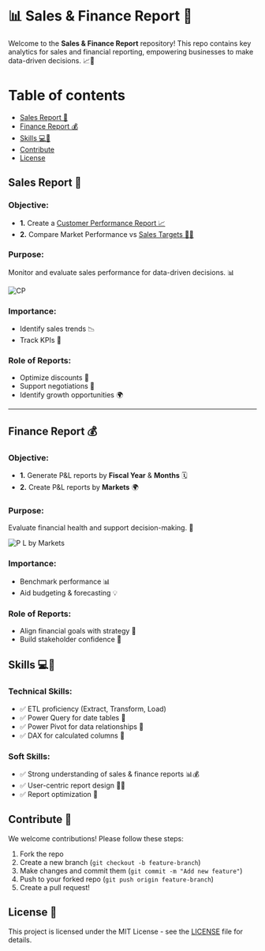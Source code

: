 # 📊 Sales & Finance Report 🧾
Welcome to the **Sales & Finance Report** repository! This repo contains key analytics for sales and financial reporting, empowering businesses to make data-driven decisions. 📈💼

Table of contents
=================
<!--ts-->
- [Sales Report 🚀](#sales-report-)
- [Finance Report 💰](#finance-report-)
- [Skills 💻🧠](#skills-)
- [Contribute](#contribute-)
- [License](#license-)
<!--te-->
  

## Sales Report 🚀

### Objective:
- **1.** Create a [Customer Performance Report 📈]([link-to-report])
- **2.** Compare Market Performance vs [Sales Targets 💼🎯](https://github.com/RohitDusane/Excel-Sales-Finance-Report/blob/main/Market%20vs%20Target.pdf)

### Purpose:
Monitor and evaluate sales performance for data-driven decisions. 📊

![CP](https://github.com/user-attachments/assets/9c96f2c6-b488-4c38-9e26-9e4deb3a19f9)

### Importance:
- Identify sales trends 📉
- Track KPIs 📍

### Role of Reports:
- Optimize discounts 💸
- Support negotiations 🤝
- Identify growth opportunities 🌍
------------------------------------------------------------------------------------------------------------------
 ## Finance Report 💰

### Objective:
- **1.** Generate P&L reports by **Fiscal Year** & **Months** 🗓️
- **2.** Create P&L reports by **Markets** 🌍

### Purpose:
Evaluate financial health and support decision-making. 💼

![P L by Markets](https://github.com/user-attachments/assets/4a31da2a-5d42-4129-b4f8-146f68242629)

### Importance:
- Benchmark performance 📊
- Aid budgeting & forecasting 💡

### Role of Reports:
- Align financial goals with strategy 🎯
- Build stakeholder confidence 🏦

## Skills 💻🧠

### Technical Skills:
- ✅ ETL proficiency (Extract, Transform, Load)
- ✅ Power Query for date tables 📅
- ✅ Power Pivot for data relationships 🔗
- ✅ DAX for calculated columns 📏

### Soft Skills:
- ✅ Strong understanding of sales & finance reports 📊💰
- ✅ User-centric report design 🧑‍💼
- ✅ Report optimization 🔄

## Contribute 🤝
We welcome contributions! Please follow these steps:
1. Fork the repo
2. Create a new branch (`git checkout -b feature-branch`)
3. Make changes and commit them (`git commit -m "Add new feature"`)
4. Push to your forked repo (`git push origin feature-branch`)
5. Create a pull request!

## License 📜
This project is licensed under the MIT License - see the [LICENSE](LICENSE) file for details.
